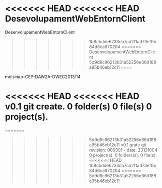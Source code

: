 <<<<<<< HEAD
<<<<<<< HEAD
DesevolupamentWebEntornClient
=======
DesenvolupamentWebEntornClient
>>>>>>> 1b8cbdde6733cb7cd2f1ad73ef9b84d6ca670204
=======
DesenvolupamentWebEntornClient
>>>>>>> 5d9d9c96213b31a52256e66d188a95b46eb12c11
====

molsinap-CEP-DAW2A-DWEC2013/14

<<<<<<< HEAD
<<<<<<< HEAD
v0.1 git create. 0 folder(s) 0 file(s) 0 project(s).
=======
=======
>>>>>>> 5d9d9c96213b31a52256e66d188a95b46eb12c11
v0.1 grate git. revision: 000001 - date: 20131004
0 project(s).
0 folders(s).
0 file(s).
<<<<<<< HEAD
>>>>>>> 1b8cbdde6733cb7cd2f1ad73ef9b84d6ca670204
=======
>>>>>>> 5d9d9c96213b31a52256e66d188a95b46eb12c11
